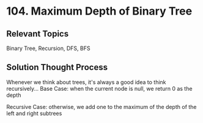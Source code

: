 # 104. Maximum Depth of Binary Tree

## Relevant Topics

Binary Tree, Recursion, DFS, BFS

## Solution Thought Process

Whenever we think about trees, it's always a good idea to think recursively...
Base Case:
when the current node is null, we return 0 as the depth

Recursive Case:
otherwise, we add one to the maximum of the depth of the left and right subtrees
